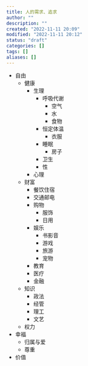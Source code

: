 ```yaml
---
title: 人的需求、追求
author: ""
description: ""
created: "2022-11-11 20:09"
modified: "2022-11-11 20:12"
status: "draft"
categories: []
tags: []
aliases: []
---
```


- 自由
	- 健康
		- 生理
			- 呼吸代谢
				- 空气
				- 水
				- 食物
			- 恒定体温
				- 衣服
			- 睡眠
				- 房子
			- 卫生
			- 性
		- 心理
	- 财富
		- 餐饮住宿
		- 交通邮电
		- 购物
			- 服饰
			- 日用
		- 娱乐
			- 书影音
			- 游戏
			- 旅游
			- 宠物
		- 教育
		- 医疗
		- 金融
	- 知识
		- 政法
		- 经管
		- 理工
		- 文艺
	- 权力
- 幸福
	- 归属与爱
	- 尊重
- 价值